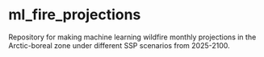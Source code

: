 # ml_fire_projections
Repository for making machine learning wildfire monthly projections in the Arctic-boreal zone under different SSP scenarios from 2025-2100.
